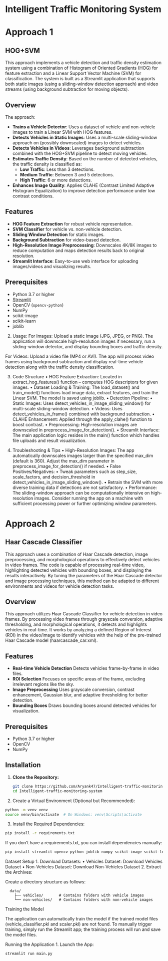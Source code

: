 # Intelligent Traffic Monitoring System

# Approach 1

## HOG+SVM

This approach implements a vehicle detection and traffic density estimation system using a combination of Histogram of Oriented Gradients (HOG) for feature extraction and a Linear Support Vector Machine (SVM) for classification. The system is built as a Streamlit application that supports both static images (using a sliding-window detection approach) and video streams (using background subtraction for moving objects).

## Overview

The approach:
- **Trains a Vehicle Detector**: Uses a dataset of vehicle and non-vehicle images to train a Linear SVM with HOG features.
- **Detects Vehicles in Static Images**: Uses a multi-scale sliding-window approach on (possibly downscaled) images to detect vehicles.
- **Detects Vehicles in Videos**: Leverages background subtraction combined with the HOG+SVM pipeline to detect moving vehicles.
- **Estimates Traffic Density**: Based on the number of detected vehicles, the traffic density is classified as:
  - **Low Traffic**: Less than 3 detections.
  - **Medium Traffic**: Between 3 and 5 detections.
  - **High Traffic**: 6 or more detections.
- **Enhances Image Quality**: Applies CLAHE (Contrast Limited Adaptive Histogram Equalization) to improve detection performance under low contrast conditions.

## Features

- **HOG Feature Extraction** for robust vehicle representation.
- **SVM Classifier** for vehicle vs. non-vehicle detection.
- **Sliding Window Detection** for static images.
- **Background Subtraction** for video-based detection.
- **High-Resolution Image Preprocessing**: Downscales 4K/8K images to reduce computation and maps detection results back to original resolution.
- **Streamlit Interface**: Easy-to-use web interface for uploading images/videos and visualizing results.

## Prerequisites

- Python 3.7 or higher
- [Streamlit](https://streamlit.io/)
- OpenCV (`opencv-python`)
- NumPy
- scikit-image
- scikit-learn
- joblib

2.	Usage:
For Images: Upload a static image (JPG, JPEG, or PNG). The application will downscale high-resolution images if necessary, run a sliding-window detector, and display bounding boxes and traffic density.

For Videos: Upload a video file (MP4 or AVI). The app will process video frames using background subtraction and display real-time vehicle detection along with the traffic density classification.

3. Code Structure
  •	HOG Feature Extraction:
  Located in extract_hog_features() function – computes HOG descriptors for given images.
  •	Dataset Loading & Training:
  The load_dataset() and train_model() functions load image data, extract features, and train the Linear SVM. The model is saved using joblib.
  •	Detection Pipeline:
  •	Static Images: Uses detect_vehicles_in_image_sliding_window() for multi-scale sliding-window detection.
  •	Videos: Uses detect_vehicles_in_frame() combined with background subtraction.
  •	CLAHE Enhancement:
  Applied through the apply_clahe() function to boost contrast.
  •	Preprocessing:
  High-resolution images are downscaled in preprocess_image_for_detection().
  •	Streamlit Interface:
  The main application logic resides in the main() function which handles file uploads and result visualization.

4. Troubleshooting & Tips
	•	High-Resolution Images:
The app automatically downscales images larger than the specified max_dim (default is 360). Adjust the max_dim parameter in preprocess_image_for_detection() if needed.
	•	False Positives/Negatives:
	•	Tweak parameters such as step_size, scale_factors, and decision_threshold in detect_vehicles_in_image_sliding_window().
	•	Retrain the SVM with more diverse training data if detections are not satisfactory.
	•	Performance:
The sliding-window approach can be computationally intensive on high-resolution images. Consider running the app on a machine with sufficient processing power or further optimizing window parameters.

# Approach 2

## Haar Cascade Classifier

This approach uses a combination of Haar Cascade detection, image preprocessing, and morphological operations to effectively detect vehicles in video frames. The code is capable of processing real-time video, highlighting detected vehicles with bounding boxes, and displaying the results interactively. By tuning the parameters of the Haar Cascade detector and image processing techniques, this method can be adapted to different environments and videos for vehicle detection tasks.

## Overview

This approach utilizes Haar Cascade Classifier for vehicle detection in video frames. By processing video frames through grayscale conversion, adaptive thresholding, and morphological operations, it detects and highlights vehicles in real-time. It works by analyzing a defined Region of Interest (ROI) in the video/image to identify vehicles with the help of the pre-trained Haar Cascade model (haarcascade_car.xml).

## Features

- **Real-time Vehicle Detection** Detects vehicles frame-by-frame in video files.
- **ROI Selection** Focuses on specific areas of the frame, excluding irrelevant regions like the sky.
- **Image Preprocessing** Uses grayscale conversion, contrast enhancement, Gaussian blur, and adaptive thresholding for better detection.
- **Bounding Boxes** Draws bounding boxes around detected vehicles for visualization.

## Prerequisites

- Python 3.7 or higher
- OpenCV
- NumPy

## Installation

1. **Clone the Repository:**
   ```bash
   git clone https://github.com/Aryank47/Intelligent-traffic-monitoring-system.git
   cd Intelligent-traffic-monitoring-system
   ```

2.	Create a Virtual Environment (Optional but Recommended):
  ```bash
  python -m venv venv
  source venv/bin/activate  # On Windows: venv\Scripts\activate
  ```

3.	Install the Required Dependencies:
  ```bash
  pip install -r requirements.txt
  ```
  If you don’t have a requirements.txt, you can install dependencies manually:
  ```bash
  pip install streamlit opencv-python joblib numpy scikit-image scikit-learn
  ```


Dataset Setup
	1.	Download Datasets:
	•	Vehicles Dataset: Download Vehicles Dataset
	•	Non-Vehicles Dataset: Download Non-Vehicles Dataset
	2.	Extract the Archives:

Create a directory structure as follows:
```
  data/
    ├── vehicles/       # Contains folders with vehicle images
    └── non-vehicles/   # Contains folders with non-vehicle images
```

Training the Model

The application can automatically train the model if the trained model files (vehicle_classifier.pkl and scaler.pkl) are not found. To manually trigger training, simply run the Streamlit app; the training process will run and save the model files.

Running the Application
	1.	Launch the App:
  ```bash
  streamlit run main.py
  ```
